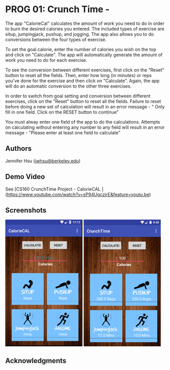 # PROG 01: Crunch Time -

The app "CalorieCal" calculates the amount of work you need to do in order to burn the desired calories you entered. The included types of exercise are situp, jumpingjack, pushup, and jogging. The app also allows you to do conversions between the four types of exercise. 

To set the goal calorie, enter the number of calories you wish on the top and click on "Calculate". The app will automatically generate the amount of work you need to do for each exercise. 

To see the conversion between different exercises, first click on the "Reset" button to reset all the fields. Then, enter how long (in minutes) or reps you've done for the exercise and then click on "Calculate". Again, the app will do an automatic conversion to the other three exercises. 

In order to switch from goal setting and conversion between different exercises, click on the "Reset" button to reset all the fields. 
Failure to reset before doing a new set of calculation will result in an error message - " Only fill in one field. Click on the RESET button to continue"

You must alway enter one field of the app to do the calculations. Attempts on calculating without entering any number to any field will result in an error message - "Please enter at least one field to calculate"

## Authors

Jennifer Hsu ([jwhsu@berkeley.edu](mailto:jwhsu@berkeley.edu))

## Demo Video

See [CS160 CrunchTime Project - CalorieCAL ] (https://www.youtube.com/watch?v=sP94UgczirE&feature=youtu.be)

## Screenshots

<img src="screenshots/main.png" height="400" alt="Screenshot"/>
<img src="screenshots/calculation.png" height="400" alt="Screenshot"/>

## Acknowledgments



